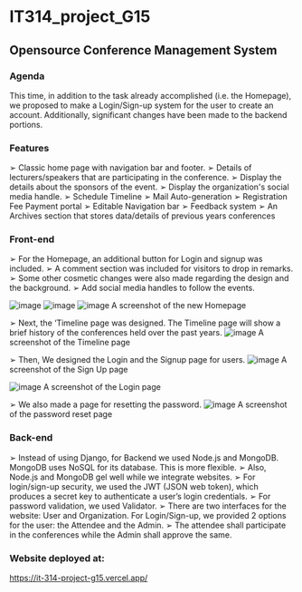 # IT314_project_G15

## Opensource Conference Management System

### Agenda
This time, in addition to the task already accomplished (i.e. the Homepage), we proposed to make a Login/Sign-up system for the user to create an account. Additionally, significant changes have been made to the backend portions.

### Features
➢	Classic home page with navigation bar and footer.
➢	Details of lecturers/speakers that are participating in the  conference.
➢	Display the details about the sponsors of the event.
➢	Display the organization's social media handle.
➢	Schedule Timeline
➢	Mail Auto-generation
➢	Registration Fee Payment portal
➢	Editable Navigation bar
➢	Feedback system
➢	An Archives section that stores data/details of previous years conferences

### Front-end
➢	For the Homepage, an additional button for Login and signup was included.
➢	A comment section was included for visitors to drop in remarks.
➢	Some other cosmetic changes were also made regarding the design and the background.
➢	Add social media handles to follow the events.

![image](https://github.com/b202001162/IT314_project_G15/assets/86399274/60b76abc-2d3f-402e-8732-c7fb22cb2780)
![image](https://github.com/b202001162/IT314_project_G15/assets/86399274/25ac9cfa-8ebf-456c-92ae-29725c0cf5c0)
![image](https://github.com/b202001162/IT314_project_G15/assets/86399274/fd2b4e24-4285-4582-9699-3d5a77f570b8)
A screenshot of the new Homepage

➢	Next, the ‘Timeline page was designed. The Timeline page will show a brief history of the conferences held over the past years.
![image](https://github.com/b202001162/IT314_project_G15/assets/86399274/d4e6411f-afae-4a7e-9350-0f38acdc7791)
A screenshot of the Timeline page

➢	Then, We designed the Login and the Signup page for users.
![image](https://github.com/b202001162/IT314_project_G15/assets/86399274/fdadf29e-dff6-4a60-abcd-8bb70b33c7f7)
A screenshot of the Sign Up page

![image](https://github.com/b202001162/IT314_project_G15/assets/86399274/9455ca8c-e49a-4c53-9b58-b85d25373e61)
A screenshot of the Login page

➢	We also made a page for resetting the password.
![image](https://github.com/b202001162/IT314_project_G15/assets/86399274/3ec55173-3e19-4780-a2e4-1aa51bcf2032)
A screenshot of the password reset page

### Back-end

➢	Instead of using Django, for Backend we used Node.js and MongoDB. MongoDB uses NoSQL for its database. This is more flexible.
➢	Also, Node.js and MongoDB gel well while we integrate websites.
➢	For login/sign-up security, we used the JWT (JSON web token), which produces a secret key to authenticate a user’s login credentials.
➢	For password validation, we used Validator.
➢	There are two interfaces for the website: User and Organization. For Login/Sign-up, we provided 2 options for the user: the Attendee and the Admin.
➢	The attendee shall participate in the conferences while the Admin shall approve the same.

  ### Website deployed at:
  https://it-314-project-g15.vercel.app/
